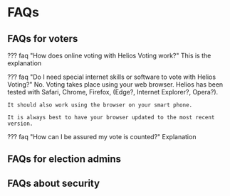 # FAQs


## FAQs for voters

??? faq "How does online voting with Helios Voting work?"
    This is the explanation

??? faq "Do I need special internet skills or software to vote with Helios Voting?"
    No.  Voting takes place using your web browser.  Helios has been tested with Safari, Chrome, Firefox, (Edge?, Internet Explorer?, Opera?).   

    It should also work using the browser on your smart phone.  

    It is always best to have your browser updated to the most recent version.

??? faq "How can I be assured my vote is counted?"
    Explanation

## FAQs for election admins


## FAQs about security
